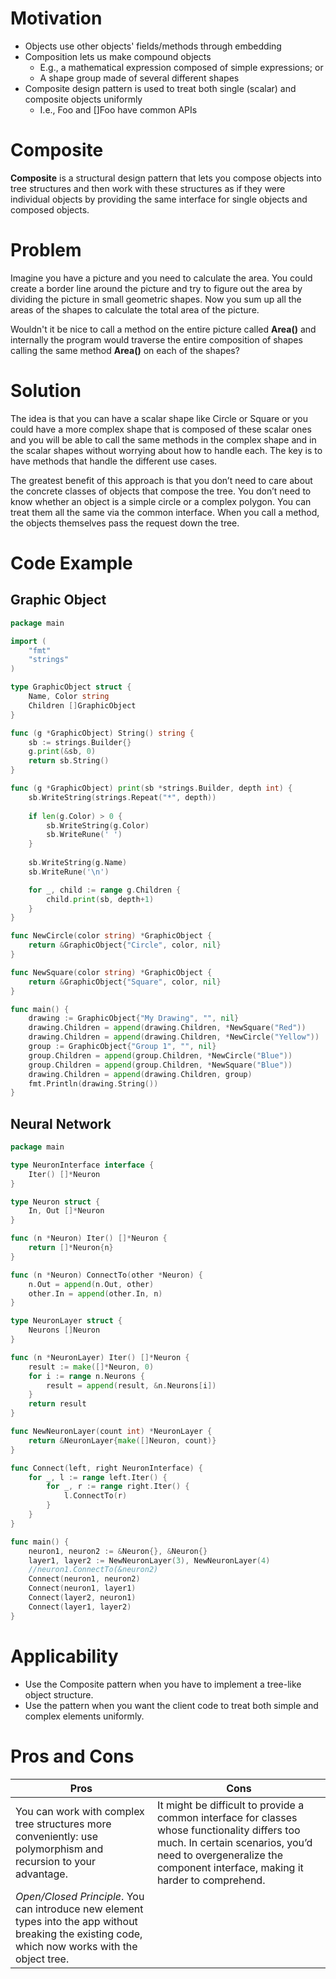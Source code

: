 # Motivation

-   Objects use other objects' fields/methods through embedding
-   Composition lets us make compound objects
    -   E.g., a mathematical expression composed of simple expressions; or
    -   A shape group made of several different shapes
-   Composite design pattern is used to treat both single (scalar) and composite objects uniformly
    -   I.e., Foo and []Foo have common APIs

# Composite

**Composite** is a structural design pattern that lets you compose objects into tree structures and then work with these structures as if they were individual objects by providing the same interface for single objects and composed objects.

# Problem

Imagine you have a picture and you need to calculate the area. You could create a border line around the picture and try to figure out the area by dividing the picture in small geometric shapes. Now you sum up all the areas of the shapes to calculate the total area of the picture. 

Wouldn't it be nice to call a method on the entire picture called **Area()** and internally the program would traverse the entire composition of shapes calling the same method **Area()** on each of the shapes?

# Solution

The idea is that you can have a scalar shape like Circle or Square or you could have a more complex shape that is composed of these scalar ones and you will be able to call the same methods in the complex shape and in the scalar shapes without worrying about how to handle each. The key is to have methods that handle the different use cases.

The greatest benefit of this approach is that you don’t need to care about the concrete classes of objects that compose the tree. You don’t need to know whether an object is a simple circle or a complex polygon. You can treat them all the same via the common interface. When you call a method, the objects themselves pass the request down the tree.

# Code Example

## Graphic Object

```go
package main

import (
	"fmt"
	"strings"
)

type GraphicObject struct {
	Name, Color string
	Children []GraphicObject
}

func (g *GraphicObject) String() string {
	sb := strings.Builder{}
	g.print(&sb, 0)
	return sb.String()
}

func (g *GraphicObject) print(sb *strings.Builder, depth int) {
	sb.WriteString(strings.Repeat("*", depth))
	
	if len(g.Color) > 0 {
		sb.WriteString(g.Color)
		sb.WriteRune(' ')
	}
	
	sb.WriteString(g.Name)
	sb.WriteRune('\n')

	for _, child := range g.Children {
		child.print(sb, depth+1)
	}
}

func NewCircle(color string) *GraphicObject {
	return &GraphicObject{"Circle", color, nil}
}

func NewSquare(color string) *GraphicObject {
	return &GraphicObject{"Square", color, nil}
}

func main() {
	drawing := GraphicObject{"My Drawing", "", nil}
	drawing.Children = append(drawing.Children, *NewSquare("Red"))
	drawing.Children = append(drawing.Children, *NewCircle("Yellow"))
	group := GraphicObject{"Group 1", "", nil}
	group.Children = append(group.Children, *NewCircle("Blue"))
	group.Children = append(group.Children, *NewSquare("Blue"))
	drawing.Children = append(drawing.Children, group)
	fmt.Println(drawing.String())
}
```

## Neural Network

```go
package main

type NeuronInterface interface {
	Iter() []*Neuron
}

type Neuron struct {
	In, Out []*Neuron
}

func (n *Neuron) Iter() []*Neuron {
	return []*Neuron{n}
}

func (n *Neuron) ConnectTo(other *Neuron) {
	n.Out = append(n.Out, other)
	other.In = append(other.In, n)
}

type NeuronLayer struct {
	Neurons []Neuron
}

func (n *NeuronLayer) Iter() []*Neuron {
	result := make([]*Neuron, 0)
	for i := range n.Neurons {
		result = append(result, &n.Neurons[i])
	}
	return result
}

func NewNeuronLayer(count int) *NeuronLayer {
	return &NeuronLayer{make([]Neuron, count)}
}

func Connect(left, right NeuronInterface) {
	for _, l := range left.Iter() {
		for _, r := range right.Iter() {
			l.ConnectTo(r)
		}
	}
}

func main() {
	neuron1, neuron2 := &Neuron{}, &Neuron{}
	layer1, layer2 := NewNeuronLayer(3), NewNeuronLayer(4)
	//neuron1.ConnectTo(&neuron2)
	Connect(neuron1, neuron2)
	Connect(neuron1, layer1)
	Connect(layer2, neuron1)
	Connect(layer1, layer2)
}
```

# Applicability

* Use the Composite pattern when you have to implement a tree-like object structure.
* Use the pattern when you want the client code to treat both simple and complex elements uniformly.

# Pros and Cons

|Pros| Cons |
|--|--|
| You can work with complex tree structures more conveniently: use polymorphism and recursion to your advantage. | It might be difficult to provide a common interface for classes whose functionality differs too much. In certain scenarios, you’d need to overgeneralize the component interface, making it harder to comprehend. |
| _Open/Closed Principle_. You can introduce new element types into the app without breaking the existing code, which now works with the object tree. |  |
